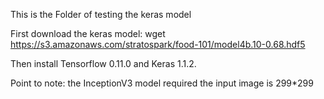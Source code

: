 This is the Folder of testing the keras model

First download the keras model: wget https://s3.amazonaws.com/stratospark/food-101/model4b.10-0.68.hdf5

Then install Tensorflow 0.11.0 and Keras 1.1.2.

Point to note: the InceptionV3 model required the input image is 299*299
